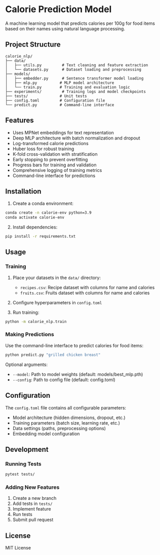 # Calorie Prediction Model

A machine learning model that predicts calories per 100g for food items based on their names using natural language processing.

## Project Structure

```
calorie_nlp/
├── data/
│   ├── utils.py         # Text cleaning and feature extraction
│   └── datasets.py      # Dataset loading and preprocessing
├── models/
│   ├── embedder.py      # Sentence transformer model loading
│   ├── mlp.py          # MLP model architecture
│   └── train.py        # Training and evaluation logic
├── experiments/         # Training logs and model checkpoints
├── tests/              # Unit tests
├── config.toml         # Configuration file
└── predict.py          # Command-line interface
```

## Features

- Uses MPNet embeddings for text representation
- Deep MLP architecture with batch normalization and dropout
- Log-transformed calorie predictions
- Huber loss for robust training
- K-fold cross-validation with stratification
- Early stopping to prevent overfitting
- Progress bars for training and validation
- Comprehensive logging of training metrics
- Command-line interface for predictions

## Installation

1. Create a conda environment:
```bash
conda create -n calorie-env python=3.9
conda activate calorie-env
```

2. Install dependencies:
```bash
pip install -r requirements.txt
```

## Usage

### Training

1. Place your datasets in the `data/` directory:
   - `recipes.csv`: Recipe dataset with columns for name and calories
   - `fruits.csv`: Fruits dataset with columns for name and calories

2. Configure hyperparameters in `config.toml`

3. Run training:
```bash
python -m calorie_nlp.train
```

### Making Predictions

Use the command-line interface to predict calories for food items:

```bash
python predict.py "grilled chicken breast"
```

Optional arguments:
- `--model`: Path to model weights (default: models/best_mlp.pth)
- `--config`: Path to config file (default: config.toml)

## Configuration

The `config.toml` file contains all configurable parameters:

- Model architecture (hidden dimensions, dropout, etc.)
- Training parameters (batch size, learning rate, etc.)
- Data settings (paths, preprocessing options)
- Embedding model configuration

## Development

### Running Tests

```bash
pytest tests/
```

### Adding New Features

1. Create a new branch
2. Add tests in `tests/`
3. Implement feature
4. Run tests
5. Submit pull request

## License

MIT License 